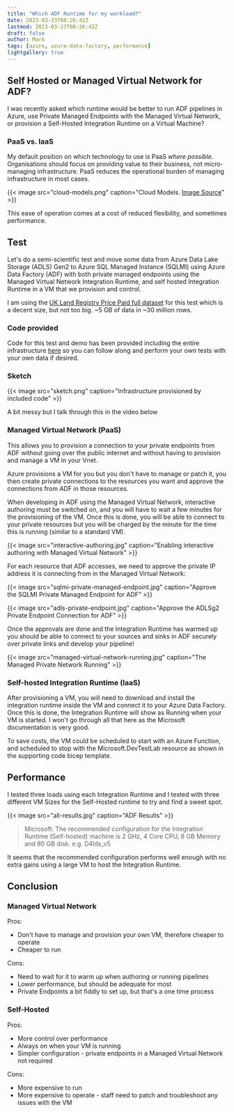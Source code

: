 ```yaml
---
title: "Which ADF Runtime for my workload?"
date: 2023-03-23T08:26:42Z
lastmod: 2023-03-23T08:26:42Z
draft: false
author: Mark
tags: [azure, azure-data-factory, performance]
lightgallery: true
---
```


## Self Hosted or Managed Virtual Network for ADF?

I was recently asked which runtime would be better to run ADF pipelines in Azure, use Private Managed Endpoints with the Managed Virtual Network, or provision a Self-Hosted Integration Runtime on a Virtual Machine?

### PaaS vs. IaaS

My default position on which technology to use is PaaS *where possible*. Organisations should focus on providing value to their business, not micro-managing infrastructure. PaaS reduces the operational burden of managing infrastructure in most cases.

{{< image src="cloud-models.png" caption="Cloud Models. [Image Source](https://learn.microsoft.com/en-us/azure/cloud-adoption-framework/strategy/monitoring-strategy)" >}}

This ease of operation comes at a cost of reduced flexibility, and sometimes performance.

## Test

Let's do a semi-scientific test and move some data from Azure Data Lake Storage (ADLS) Gen2 to Azure SQL Managed Instance (SQLMI) using Azure Data Factory (ADF) with both private managed endpoints using the Managed Virtual Network Integration Runtime, and self hosted Integration Runtime in a VM that we provision and control.

I am using the [UK Land Registry Price Paid full dataset](https://www.gov.uk/government/statistical-data-sets/price-paid-data-downloads) for this test which is a decent size, but not too big. ~5 GB of data in ~30 million rows.

### Code provided

Code for this test and demo has been provided including the entire infrastructure [here](https://github.com/markallisongit/Scripts/tree/5-create-bicep-for-adf-private-link-sqlmi-demo/adf-ir-sqlmi-demo) so you can follow along and perform your own tests with your own data if desired.

### Sketch

{{< image src="sketch.png" caption="Infrastructure provisioned by included code" >}}

A bit messy but I talk through this in the video below

### Managed Virtual Network (PaaS)

This allows you to provision a connection to your private endpoints from ADF without going over the public internet and without having to provision and manage a VM in your Vnet.

Azure provisions a VM for you but you don't have to manage or patch it, you then create private connections to the resources you want and approve the connections from ADF in those resources.

When developing in ADF using the Managed Virtual Network, interactive authoring must be switched on, and you will have to wait a few minutes for the provisioning of the VM. Once this is done, you will be able to connect to your private resources but you will be charged by the minute for the time this is running (similar to a standard VM).

{{< image src="interactive-authoring.jpg" caption="Enabling interactive authoring with Managed Virtual Network" >}}

For each resource that ADF accesses, we need to approve the private IP address it is connecting from in the Managed Virtual Network:

{{< image src="sqlmi-private-managed-endpoint.jpg" caption="Approve the SQLMI Private Managed Endpoint for ADF" >}}

{{< image src="adls-private-endpoint.jpg" caption="Approve the ADLSg2 Private  Endpoint Connection for ADF" >}}

Once the approvals are done and the Integration Runtime has warmed up you should be able to connect to your sources and sinks in ADF securely over private links and develop your pipeline!

{{< image src="managed-virtual-network-running.jpg" caption="The Managed Private Network Running" >}}

### Self-hosted Integration Runtime (IaaS)

After provisioning a VM, you will need to download and install the integration runtime inside the VM and connect it to your Azure Data Factory. Once this is done, the Integration Runtime will show as Running when your VM is started. I won't go through all that here as the Microsoft documentation is very good.

To save costs, the VM could be scheduled to start with an Azure Function, and scheduled to stop with the Microsoft.DevTestLab resource as shown in the supporting code bicep template.

## Performance

I tested three loads using each Integration Runtime and I tested with three different VM Sizes for the Self-Hosted runtime to try and find a sweet spot.

{{< image src="all-results.jpg" caption="ADF Results" >}}

> Microsoft: The recommended configuration for the Integration Runtime (Self-hosted) machine is 2 GHz, 4 Core CPU, 8 GB Memory and 80 GB disk. e.g. D4lds_v5

It seems that the recommended configuration performs well enough with no extra gains using a large VM to host the Integration Runtime.

## Conclusion

### Managed Virtual Network 

Pros:

* Don't have to manage and provision your own VM, therefore cheaper to operate
* Cheaper to run

Cons:

* Need to wait for it to warm up when authoring or running pipelines
* Lower performance, but should be adequate for most
* Private Endpoints a bit fiddly to set up, but that's a one time process

### Self-Hosted

Pros:

* More control over performance
* Always on when your VM is running
* Simpler configuration - private endpoints in a Managed Virtual Network not required

Cons:

* More expensive to run
* More expensive to operate - staff need to patch and troubleshoot any issues with the VM
